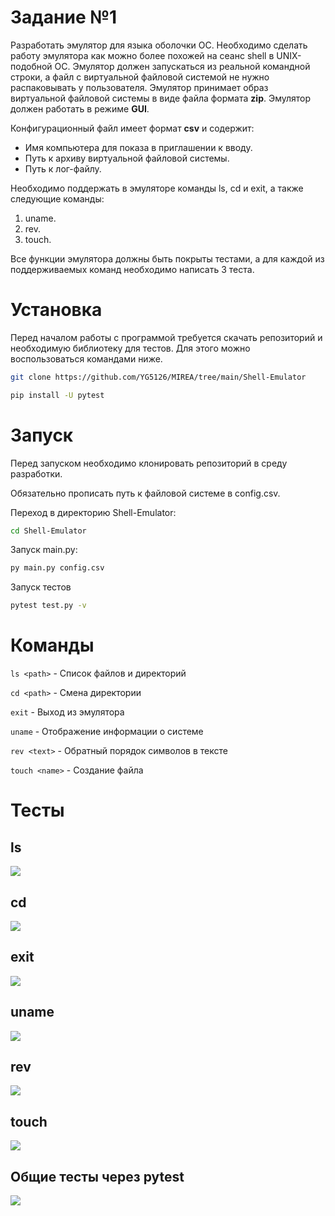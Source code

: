 # **Задание №1**
Разработать эмулятор для языка оболочки ОС. Необходимо сделать работу эмулятора как можно более похожей на сеанс shell в UNIX-подобной ОС. Эмулятор должен запускаться из реальной командной строки, а файл с виртуальной файловой системой не нужно распаковывать у пользователя. Эмулятор принимает образ виртуальной файловой системы в виде файла формата **zip**. Эмулятор должен работать в режиме **GUI**.

Конфигурационный файл имеет формат **csv** и содержит:
- Имя компьютера для показа в приглашении к вводу.
- Путь к архиву виртуальной файловой системы.
- Путь к лог-файлу.

Необходимо поддержать в эмуляторе команды ls, cd и exit, а также следующие команды:
1. uname.
2. rev.
3. touch.

Все функции эмулятора должны быть покрыты тестами, а для каждой из поддерживаемых команд необходимо написать 3 теста.
# Установка
Перед началом работы с программой требуется скачать репозиторий и необходимую библиотеку для тестов. Для этого можно воспользоваться командами ниже.
```Bash
git clone https://github.com/YG5126/MIREA/tree/main/Shell-Emulator
```
```Bash
pip install -U pytest
```
# Запуск
Перед запуском необходимо клонировать репозиторий в среду разработки.

Обязательно прописать путь к файловой системе в config.csv.

Переход в директорию Shell-Emulator:
```Bash
cd Shell-Emulator
```
Запуск main.py:
```Bash
py main.py config.csv
```
Запуск тестов
```Bash
pytest test.py -v
```
# Команды

``` ls <path> ``` - Список файлов и директорий

``` cd <path> ``` - Смена директории

``` exit ``` - Выход из эмулятора

``` uname ``` - Отображение информации о системе

``` rev <text> ``` - Обратный порядок символов в тексте

``` touch <name> ``` - Создание файла

# Тесты
## ls
![](https://github.com/YG5126/MIREA/blob/main/Shell-Emulator/Test/Test_cd.png)
## cd
![](https://github.com/YG5126/MIREA/blob/main/Shell-Emulator/Test/Test_cd.png)
## exit
![](https://github.com/YG5126/MIREA/blob/main/Shell-Emulator/Test/Test_exit.png)
## uname
![](https://github.com/YG5126/MIREA/blob/main/Shell-Emulator/Test/Test_uname.png)
## rev
![](https://github.com/YG5126/MIREA/blob/main/Shell-Emulator/Test/Test_rev.png)
## touch
![](https://github.com/YG5126/MIREA/blob/main/Shell-Emulator/Test/Test_touch.png)
## Общие тесты через pytest
![](https://github.com/YG5126/MIREA/blob/main/Shell-Emulator/Test/Test_common.png)

